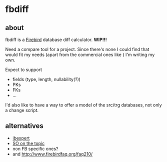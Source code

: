 # fbdiff

## about

fbdiff is a [Firebird](https://firebirdsql.org/) database diff calculator. **WIP!!!**

Need a compare tool for a project. Since there's none I could find that would fit my needs (apart from the commercial ones like ) I'm writing my own.

Expect to support
- fields (type, length, nullability(?))
- PKs
- FKs
- ...

I'd also like to have a way to offer a model of the src/trg databases, not only a change script.

## alternatives

- [ibexpert](http://ibexpert.net/ibe/pmwiki.php?n=Doc.DatabaseComparer)
- [SO on the topic](https://stackoverflow.com/questions/1233980/firebird-database-schema-data-difference-tool)
- non FB specific ones?
- and http://www.firebirdfaq.org/faq210/

